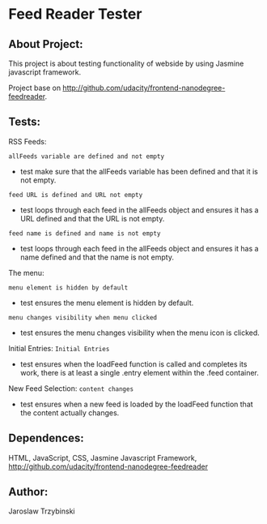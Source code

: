 # Feed Reader Tester


## About Project:

This project is about testing functionality of webside by using Jasmine javascript framework. 

Project base on http://github.com/udacity/frontend-nanodegree-feedreader. 


## Tests:
RSS Feeds:

`allFeeds variable are defined and not empty`

- test make sure that the allFeeds variable has been defined and that it is not empty. 


`feed URL is defined and URL not empty`
 - test loops through each feed in the allFeeds object and ensures it has a URL defined  and that the URL is not empty.

`feed name is defined and name is not empty`
- test loops through each feed in the allFeeds object and ensures it has a name defined and that the name is not empty.

The menu:

`menu element is hidden by default`
- test ensures the menu element is hidden by default. 

`menu changes visibility when menu clicked`
- test ensures the menu changes  visibility when the menu icon is clicked.

Initial Entries:
`Initial Entries`
- test  ensures when the loadFeed function is called and completes its work, there is at least a single .entry element within the .feed container.
         
New Feed Selection:
`content changes`
- test ensures when a new feed is loaded by the loadFeed function that the content actually changes.

## Dependences:

HTML, JavaScript, CSS, Jasmine Javascript Framework, http://github.com/udacity/frontend-nanodegree-feedreader


## Author:

Jaroslaw Trzybinski